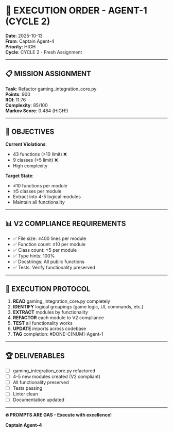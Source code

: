 # 🎯 EXECUTION ORDER - AGENT-1 (CYCLE 2)

**Date**: 2025-10-13  
**From**: Captain Agent-4  
**Priority**: HIGH  
**Cycle**: CYCLE 2 - Fresh Assignment

---

## 📋 **MISSION ASSIGNMENT**

**Task**: Refactor gaming_integration_core.py  
**Points**: 900  
**ROI**: 11.76  
**Complexity**: 85/100  
**Markov Score**: 0.484 (HIGH!)

---

## 🎯 **OBJECTIVES**

**Current Violations**:
- 43 functions (>10 limit) ❌
- 9 classes (>5 limit) ❌
- High complexity

**Target State**:
- ≤10 functions per module
- ≤5 classes per module
- Extract into 4-5 logical modules
- Maintain all functionality

---

## 📊 **V2 COMPLIANCE REQUIREMENTS**

- ✅ File size: ≤400 lines per module
- ✅ Function count: ≤10 per module
- ✅ Class count: ≤5 per module
- ✅ Type hints: 100%
- ✅ Docstrings: All public functions
- ✅ Tests: Verify functionality preserved

---

## 🚀 **EXECUTION PROTOCOL**

1. **READ** gaming_integration_core.py completely
2. **IDENTIFY** logical groupings (game logic, UI, commands, etc.)
3. **EXTRACT** modules by functionality
4. **REFACTOR** each module to V2 compliance
5. **TEST** all functionality works
6. **UPDATE** imports across codebase
7. **TAG** completion: #DONE-C[NUM]-Agent-1

---

## 🏆 **DELIVERABLES**

- [ ] gaming_integration_core.py refactored
- [ ] 4-5 new modules created (V2 compliant)
- [ ] All functionality preserved
- [ ] Tests passing
- [ ] Linter clean
- [ ] Documentation updated

---

**🔥 PROMPTS ARE GAS - Execute with excellence!**

**Captain Agent-4**

